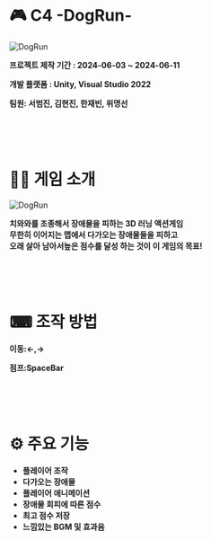 # 🎮 C4 -DogRun-
![DogRun](https://github.com/play822/Dog-Run/assets/61472555/f67d363e-01d7-4329-a77b-474551412421)


__프로젝트 제작 기간 : 2024-06-03 ~ 2024-06-11__

__개발 플랫폼 : Unity, Visual Studio 2022__

 __팀원: 서범진, 김현진, 한재빈, 위명선__

<br>
<br>
<br>
 
 # 👨‍🏫 게임 소개
![DogRun](https://github.com/play822/Dog-Run/assets/61472555/b87ae558-6946-4ddf-9fba-960ce65aa062)


 __치와와를 조종해서 장애물을 피하는 3D 러닝 액션게임__  
 __무한히 이어지는 맵에서 다가오는 장애물들을 피하고__  
 __오래 살아 남아서높은 점수를 달성 하는 것이 이 게임의 목표!__

 <br>
 <br>
 <br>
 
 # ⌨ 조작 방법
  __이동:←,→__
  
 __점프:SpaceBar__

 <br>
 <br>
 <br>
    
 # ⚙ 주요 기능
   * __플레이어 조작__
   * __다가오는 장애물__
   * __플레이어 애니메이션__
   * __장애물 회피에 따른 점수__
   * __최고 점수 저장__
   * __느낌있는 BGM 및 효과음__
